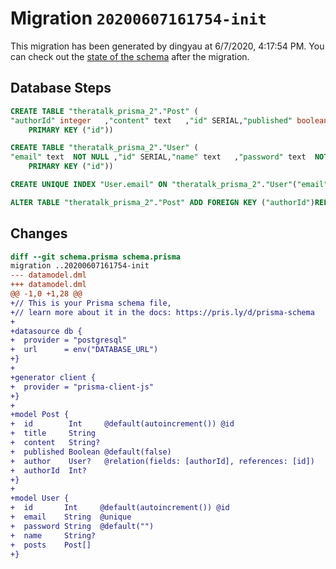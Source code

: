 # Migration `20200607161754-init`

This migration has been generated by dingyau at 6/7/2020, 4:17:54 PM.
You can check out the [state of the schema](./schema.prisma) after the migration.

## Database Steps

```sql
CREATE TABLE "theratalk_prisma_2"."Post" (
"authorId" integer   ,"content" text   ,"id" SERIAL,"published" boolean  NOT NULL DEFAULT false,"title" text  NOT NULL ,
    PRIMARY KEY ("id"))

CREATE TABLE "theratalk_prisma_2"."User" (
"email" text  NOT NULL ,"id" SERIAL,"name" text   ,"password" text  NOT NULL DEFAULT E'',
    PRIMARY KEY ("id"))

CREATE UNIQUE INDEX "User.email" ON "theratalk_prisma_2"."User"("email")

ALTER TABLE "theratalk_prisma_2"."Post" ADD FOREIGN KEY ("authorId")REFERENCES "theratalk_prisma_2"."User"("id") ON DELETE SET NULL  ON UPDATE CASCADE
```

## Changes

```diff
diff --git schema.prisma schema.prisma
migration ..20200607161754-init
--- datamodel.dml
+++ datamodel.dml
@@ -1,0 +1,28 @@
+// This is your Prisma schema file,
+// learn more about it in the docs: https://pris.ly/d/prisma-schema
+
+datasource db {
+  provider = "postgresql"
+  url      = env("DATABASE_URL")
+}
+
+generator client {
+  provider = "prisma-client-js"
+}
+
+model Post {
+  id        Int     @default(autoincrement()) @id
+  title     String
+  content   String?
+  published Boolean @default(false)
+  author    User?   @relation(fields: [authorId], references: [id])
+  authorId  Int?
+}
+
+model User {
+  id       Int     @default(autoincrement()) @id
+  email    String  @unique
+  password String  @default("")
+  name     String?
+  posts    Post[]
+}
```



